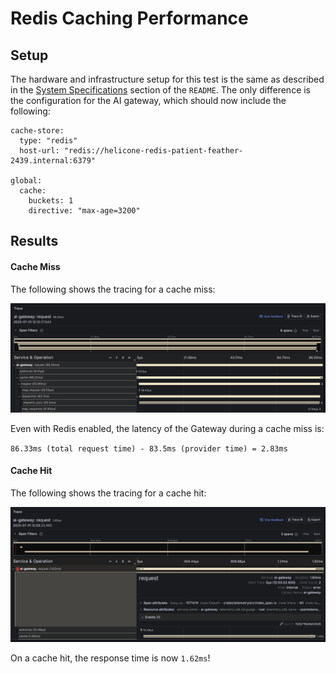 # Redis Caching Performance

## Setup

The hardware and infrastructure setup for this test is the same as described in the 
[System Specifications](/benchmarks/README.md#system-specifications)
section of the `README`. The only difference is the configuration for the AI
gateway, which should now include the following:

```
cache-store:
  type: "redis"
  host-url: "redis://helicone-redis-patient-feather-2439.internal:6379"

global:
  cache:
    buckets: 1
    directive: "max-age=3200"
```

## Results

#### Cache Miss

The following shows the tracing for a cache miss:

![cache miss](/benchmarks/imgs/redis-cache/cache-miss.png)

Even with Redis enabled, the latency of the Gateway during a cache
miss is: 

`86.33ms (total request time) - 83.5ms (provider time) = 2.83ms`

#### Cache Hit

The following shows the tracing for a cache hit:

![cache miss](/benchmarks/imgs/redis-cache/cache-hit.png)

On a cache hit, the response time is now `1.62ms`!
